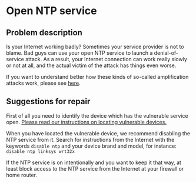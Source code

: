 # Open NTP service

## Problem description

Is your Internet working badly? Sometimes your service provider is not to blame. Bad guys can use your open NTP service to launch a denial-of-service attack. As a result, your Internet connection can work really slowly or not at all, and the actual victim of the attack has things even worse.

If you want to understand better how these kinds of so-called amplification attacks work, please see [here](./categories.md#amplification-attacks).

## Suggestions for repair

First of all you need to identify the device which has the vulnerable service open. [Please read our instructions on locating vulnerable devices.](./locate.md)

When you have located the vulnerable device, we recommend disabling the NTP service from it. Search for instructions from the Internet with the keywords `disable ntp` and your device brand and model, for instance: `disable ntp linksys wrt32x`

If the NTP service is on intentionally and you want to keep it that way, at least block access to the NTP service from the Internet at your firewall or home router.
